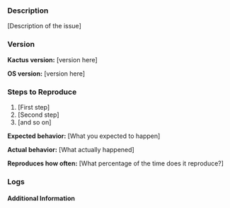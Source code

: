 <!--

Have you read Kactus's Code of Conduct? By filing an Issue, you are
expected to comply with it, including treating everyone with respect:

https://github.com/kactus-io/kactus/blob/master/CODE_OF_CONDUCT.md

-->

<!--

Please summarize the issue in the title, and then use the template below to
fill out the details so we can reproduce the issue on our end.

-->

### Description

[Description of the issue]

### Version

<!--

What version of Kactus are you running? This is displayed under the
`About Kactus` menu item. If you are running from source, include
the commit by running `git rev-parse HEAD` from your local repository.

-->

**Kactus version:** [version here]

<!--

The operating system you are running on may also help with reproducing the
issue:

 - If you are on macOS, launch `About This Mac` and write down the OS version
   listed.
 - If you are on Windows, open `Command Prompt` and attach the output of this
   command*: `cmd /c ver`

-->

**OS version:** [version here]

### Steps to Reproduce

1. [First step]
1. [Second step]
1. [and so on]

<!--

If the issue involves a specific public repository, including the information
about that repository will make it is easier to recreate the issue.

If you think screenshots or a GIF recording will help demonstrate the issue
better, feel free to add them here.

-->

**Expected behavior:** [What you expected to happen]

**Actual behavior:** [What actually happened]

**Reproduces how often:** [What percentage of the time does it reproduce?]

### Logs

<!--

There may be some relevant information in log files generated by Kactus:

 - If you are on macOS, attach the most recent log file from:
   `~/Library/Application Support/Kactus/logs/*.kactus.production.log`
 - If you are on Windows, attach the most recent log file from:
   `%APPDATA%\Kactus\logs\*.kactus.production.log`

The log files are organized by date, so see if anything was generated for
today's date.

-->

#### Additional Information

<!--

Any additional information, configuration or data that might be necessary to
reproduce the issue.

If you are dealing with a performance issue or regression, attaching a
[Timeline profile](https://github.com/kactus-io/kactus/blob/master/docs/contributing/timeline-profile.md)
of the task will help the developers understand the runtime behaviour of the
application on your machine.

-->
